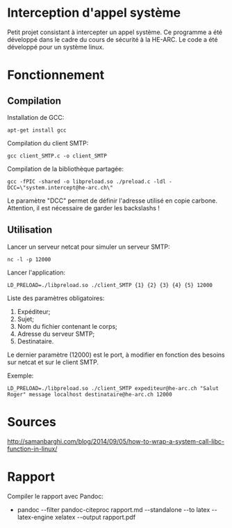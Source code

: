 # Interception d'appel système

Petit projet consistant à intercepter un appel système.
Ce programme a été développé dans le cadre du cours de sécurité à la HE-ARC.
Le code a été développé pour un système linux.

# Fonctionnement

## Compilation

Installation de GCC:
```shell=
apt-get install gcc
```

Compilation du client SMTP:
```shell=
gcc client_SMTP.c -o client_SMTP
```

Compilation de la bibliothèque partagée:
```shell=
gcc -fPIC -shared -o libpreload.so ./preload.c -ldl -DCC=\"system.intercept@he-arc.ch\"
```
Le paramètre "DCC" permet de définir l'adresse utilisé en copie carbone. Attention, il est nécessaire de garder les backslashs !

## Utilisation

Lancer un serveur netcat pour simuler un serveur SMTP:
```shell=
nc -l -p 12000
```

Lancer l'application:
```shell=
LD_PRELOAD=./libpreload.so ./client_SMTP {1} {2} {3} {4} {5} 12000
```

Liste des paramètres obligatoires:
1. Expéditeur;
2. Sujet;
3. Nom du fichier contenant le corps;
4. Adresse du serveur SMTP;
5. Destinataire.

Le dernier paramètre (12000) est le port, à modifier en fonction des besoins sur netcat et sur le client SMTP.

Exemple:
```shell=
LD_PRELOAD=./libpreload.so ./client_SMTP expediteur@he-arc.ch "Salut Roger" message localhost destinataire@he-arc.ch 12000
```

# Sources

http://samanbarghi.com/blog/2014/09/05/how-to-wrap-a-system-call-libc-function-in-linux/

# Rapport

Compiler le rapport avec Pandoc:
- pandoc --filter pandoc-citeproc rapport.md --standalone --to latex --latex-engine xelatex --output rapport.pdf
